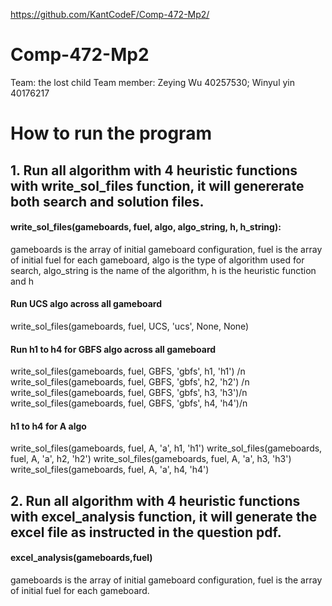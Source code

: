 https://github.com/KantCodeF/Comp-472-Mp2/
# Comp-472-Mp2
Team: the lost child
Team member: Zeying Wu 40257530; Winyul yin 40176217

# How to run the program
## 1. Run all algorithm with 4 heuristic functions with write_sol_files function, it will genererate both search and solution files.

#### write_sol_files(gameboards, fuel, algo, algo_string, h, h_string):
gameboards is the array of initial gameboard configuration, fuel is the array of initial fuel for each gameboard, algo is the type of algorithm used for search, algo_string is the name of the algorithm, h is the heuristic function and h

#### Run UCS algo across all gameboard
write_sol_files(gameboards, fuel, UCS, 'ucs', None, None)

#### Run h1 to h4 for GBFS algo across all gameboard
write_sol_files(gameboards, fuel, GBFS, 'gbfs', h1, 'h1') /n
write_sol_files(gameboards, fuel, GBFS, 'gbfs', h2, 'h2') /n
write_sol_files(gameboards, fuel, GBFS, 'gbfs', h3, 'h3')/n
write_sol_files(gameboards, fuel, GBFS, 'gbfs', h4, 'h4')/n

#### h1 to h4 for A algo
write_sol_files(gameboards, fuel, A, 'a', h1, 'h1')
write_sol_files(gameboards, fuel, A, 'a', h2, 'h2')
write_sol_files(gameboards, fuel, A, 'a', h3, 'h3')
write_sol_files(gameboards, fuel, A, 'a', h4, 'h4')

## 2. Run all algorithm with 4 heuristic functions with excel_analysis function, it will generate the excel file as instructed in the question pdf.

#### excel_analysis(gameboards,fuel)
gameboards is the array of initial gameboard configuration, fuel is the array of initial fuel for each gameboard.


